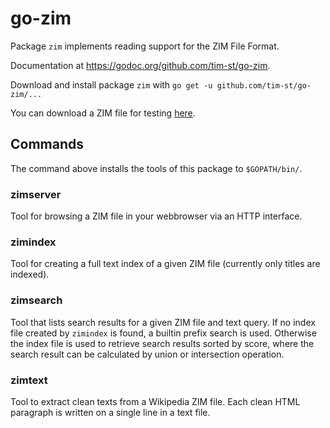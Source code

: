 # go-zim

Package `zim` implements reading support for the ZIM File Format.

Documentation at <https://godoc.org/github.com/tim-st/go-zim>.

Download and install package `zim` with `go get -u github.com/tim-st/go-zim/...`

You can download a ZIM file for testing [here](https://download.kiwix.org/zim/).

## Commands

The command above installs the tools of this package to `$GOPATH/bin/`.

### zimserver

Tool for browsing a ZIM file in your webbrowser via an HTTP interface.

### zimindex

Tool for creating a full text index of a given ZIM file (currently only titles are indexed).

### zimsearch

Tool that lists search results for a given ZIM file and text query.
If no index file created by `zimindex` is found, a builtin prefix search is used. Otherwise the index file is used to retrieve search results sorted by score, where the search result can be calculated by union or intersection operation.

### zimtext

Tool to extract clean texts from a Wikipedia ZIM file.
Each clean HTML paragraph is written on a single line in a text file.
